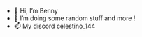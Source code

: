 - 👋 Hi, I’m Benny
- 🌱 I’m doing some random stuff and more !
- 📫 My discord celestino_144



<!---
crimeiscool/crimeiscool is a ✨ special ✨ repository because its `README.md` (this file) appears on your GitHub profile.
You can click the Preview link to take a look at your changes.
--->
